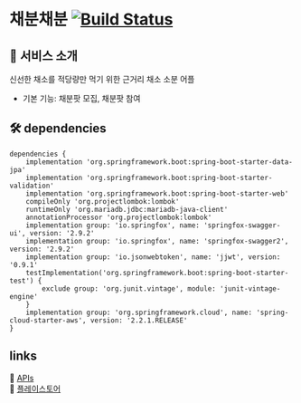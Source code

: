 # 채분채분 [![Build Status](https://travis-ci.com/Team-SoGyeong/ChaeBunChaeBunServer.svg?branch=master)](https://travis-ci.com/Team-SoGyeong/ChaeBunChaeBunServer)

## 🥦 서비스 소개
신선한 채소를 적당량만 먹기 위한 근거리 채소 소분 어플

- 기본 기능: 채분팟 모집, 채분팟 참여

## 🛠 dependencies
````
dependencies {
	implementation 'org.springframework.boot:spring-boot-starter-data-jpa'
	implementation 'org.springframework.boot:spring-boot-starter-validation'
	implementation 'org.springframework.boot:spring-boot-starter-web'
	compileOnly 'org.projectlombok:lombok'
	runtimeOnly 'org.mariadb.jdbc:mariadb-java-client'
	annotationProcessor 'org.projectlombok:lombok'
	implementation group: 'io.springfox', name: 'springfox-swagger-ui', version: '2.9.2'
	implementation group: 'io.springfox', name: 'springfox-swagger2', version: '2.9.2'
	implementation group: 'io.jsonwebtoken', name: 'jjwt', version: '0.9.1'
	testImplementation('org.springframework.boot:spring-boot-starter-test') {
		exclude group: 'org.junit.vintage', module: 'junit-vintage-engine'
	}
	implementation group: 'org.springframework.cloud', name: 'spring-cloud-starter-aws', version: '2.2.1.RELEASE'
}
````

## links
📌 [APIs](http://3.37.243.188:8080/swagger-ui.html)<br>
📌 [플레이스토어](https://play.google.com/store/apps/details?id=com.E2I3.chaebunchaebun)
